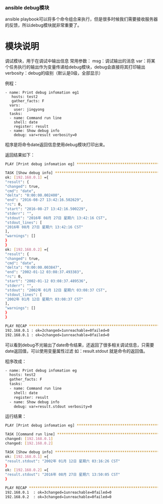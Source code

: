 ### ansible debug模块

ansible playbook可以将多个命令组合来执行，但是很多时候我们需要接收服务器的反馈，所以debug模块就非常重要了。

# 模块说明

调试模块，用于在调试中输出信息
 常用参数：
 msg：调试输出的消息
 var：将某个任务执行的输出作为变量传递给debug模块，debug会直接将其打印输出
 verbosity：debug的级别（默认是0级，全部显示）

例程：

```SH
- name: Print debug infomation eg1 
   hosts: test2 
   gather_facts: F 
  vars: 
    user: jingyong 
  tasks: 
  - name: Command run line 
    shell: date 
    register: result 
  - name: Show debug info 
    debug: var=result verbosity=0
```

程序是将命令date返回信息使用debug模块打印出来。

返回结果如下：

```sh
PLAY [Print debug infomation eg] *********************************************** 

TASK [Show debug info] ********************************************************* 
ok: [192.168.0.1] ={ 
"result": { 
"changed": true, 
"cmd": "date", 
"delta": "0:00:00.002400", 
"end": "2016-08-27 13:42:16.502629", 
"rc": 0, 
"start": "2016-08-27 13:42:16.500229", 
"stderr": "", 
"stdout": "2016年 08月 27日 星期六 13:42:16 CST", 
"stdout_lines": [ 
"2016年 08月 27日 星期六 13:42:16 CST" 
], 
"warnings": [] 
} 
} 
ok: [192.168.0.2] ={ 
"result": { 
"changed": true, 
"cmd": "date", 
"delta": "0:00:00.003847", 
"end": "2002-01-12 03:08:37.493383", 
"rc": 0, 
"start": "2002-01-12 03:08:37.489536", 
"stderr": "", 
"stdout": "2002年 01月 12日 星期六 03:08:37 CST", 
"stdout_lines": [ 
"2002年 01月 12日 星期六 03:08:37 CST" 
], 
"warnings": [] 
} 
} 

PLAY RECAP ********************************************************************* 
192.168.0.1 : ok=2changed=1unreachable=0failed=0   
192.168.0.1 : ok=2changed=1unreachable=0failed=0   
```

可以看到debug不光输出了date命令结果，还返回了很多相关调试信息，只需要date返回值，可以使用变量属性过滤 如：result.stdout 就是命令的返回值。

程序改成：

```sh
- name: Print debug infomation eg 
  hosts: test2 
  gather_facts: F 
  tasks: 
  - name: Command run line 
    shell: date 
    register: result 
  - name: Show debug info 
    debug: var=result.stdout verbosity=0
```

运行结果：

```sh
PLAY [Print debug infomation eg] *********************************************** 

TASK [Command run line] ******************************************************** 
changed: [192.168.0.1] 
changed: [192.168.0.2] 

TASK [Show debug info] ********************************************************* 
ok: [192.168.0.1] ={ 
"result.stdout": "2002年 01月 12日 星期六 03:16:26 CST" 
} 
ok: [192.168.0.2] ={ 
"result.stdout": "2016年 08月 27日 星期六 13:50:05 CST" 
} 

PLAY RECAP ********************************************************************* 
192.168.0.1  : ok=3changed=1unreachable=0failed=0   
192.168.0.2  : ok=3changed=1unreachable=0failed=0
```

